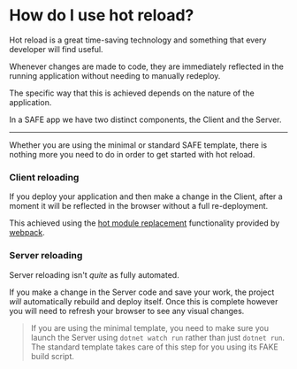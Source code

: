 # How do I use hot reload?

Hot reload is a great time-saving technology and something that every developer will find useful.

Whenever changes are made to code, they are immediately reflected in the running application without needing to manually redeploy.

The specific way that this is achieved depends on the nature of the application.

In a SAFE app we have two distinct components, the Client and the Server.

---

Whether you are using the minimal or standard SAFE template, there is nothing more you need to do in order to get started with hot reload.

### Client reloading

If you deploy your application and then make a change in the Client, after a moment it will be reflected in the browser without a full re-deployment.

This achieved using the [hot module replacement](../../../feature-hmr) functionality provided by [webpack](https://webpack.js.org/).

### Server reloading

Server reloading isn't _quite_ as fully automated.

If you make a change in the Server code and save your work, the project _will_ automatically rebuild and deploy itself. Once this is complete however you will need to refresh your browser to see any visual changes.

> If you are using the minimal template, you need to make sure you launch the Server using `dotnet watch run` rather than just `dotnet run`. The standard template takes care of this step for you using its FAKE build script.